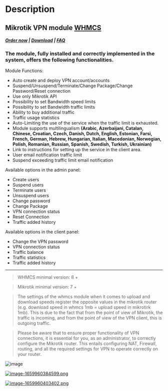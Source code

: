 # Description

## Mikrotik VPN module **[WHMCS](https://puqcloud.com/link.php?id=77)** 

#####  [Order now](https://puqcloud.com/index.php?rp=/store/whmcs-module-mikrotik-vpn) | [Download](https://download.puqcloud.com/WHMCS/servers/PUQ_WHMCS-Mikrotik-VPN/) | [FAQ](https://faq.puqcloud.com/)

### The module, fully installed and correctly implemented in the system, offers the following functionalities.

Module Functions:

- Auto create and deploy VPN account/accounts
- Suspend/Unsuspend/Terminate/Change Package/Change Password/Reset connection
- Use only Mikrotik API
- Possibility to set Bandwidth speed limits
- Possibility to set Bandwidth traffic limits
- Ability to buy additional traffic
- Traffic usage statistics
- Auto-Limiting the use of the service when the traffic limit is exhausted.
- Module supports multilingualism **(Arabic, Azerbaijani, Catalan, Chinese, Croatian, Czech, Danish, Dutch, English, Estonian, Farsi, French, German, Hebrew, Hungarian, Italian, Macedonian, Norwegian, Polish,  Romanian, Russian, Spanish, Swedish, Turkish, Ukrainian)**
- Link to instructions for setting up the service in the client area.
- User email notification traffic limit
- Suspend exceeding traffic limit email notification

Available options in the admin panel:

- Create users
- Suspend users
- Terminate users
- Unsuspend users
- Change password
- Change Package
- VPN connection status
- Reset Connection
- Traffic added history

Available options in the client panel:

- Change the VPN password
- VPN connection status
- Traffic balance
- Traffic statistics
- Traffic added history

- - - - - -

>WHMCS minimal version: 8 +

>Mikrotik minimal version: 7 +

>The settings of the whmcs module when it comes to upload and download speeds register the opposite values in the mikrotik router (e.g. download speed in whmcs 1mb = upload speed in mikrotirk 1mb). This is due to the fact that from the point of view of Mikrotik, the traffic is incoming, and from the point of view of the VPN client, this is outgoing traffic.

>Please be aware that to ensure proper functionality of VPN connections, it is essential for you, as an administrator, to correctly configure the Mikrotik router. This entails configuring NAT, Firewall, routing, and all the required settings for VPN to operate correctly on your router.

![image](https://github.com/user-attachments/assets/efc69f8b-609d-4e88-936d-ee9e30045b3f)

[![image-1659960384599.png](https://doc.puq.info/uploads/images/gallery/2022-08/scaled-1680-/image-1659960384599.png)](https://doc.puq.info/uploads/images/gallery/2022-08/image-1659960384599.png)

[![image-1659960403402.png](https://doc.puq.info/uploads/images/gallery/2022-08/scaled-1680-/image-1659960403402.png)](https://doc.puq.info/uploads/images/gallery/2022-08/image-1659960403402.png)
